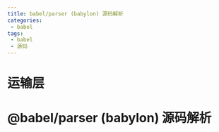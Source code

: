 ```yaml
---
title: babel/parser (babylon) 源码解析
categories:
 - babel
tags:
 - babel
 - 源码
---
```


# 运输层

# @babel/parser (babylon) 源码解析

